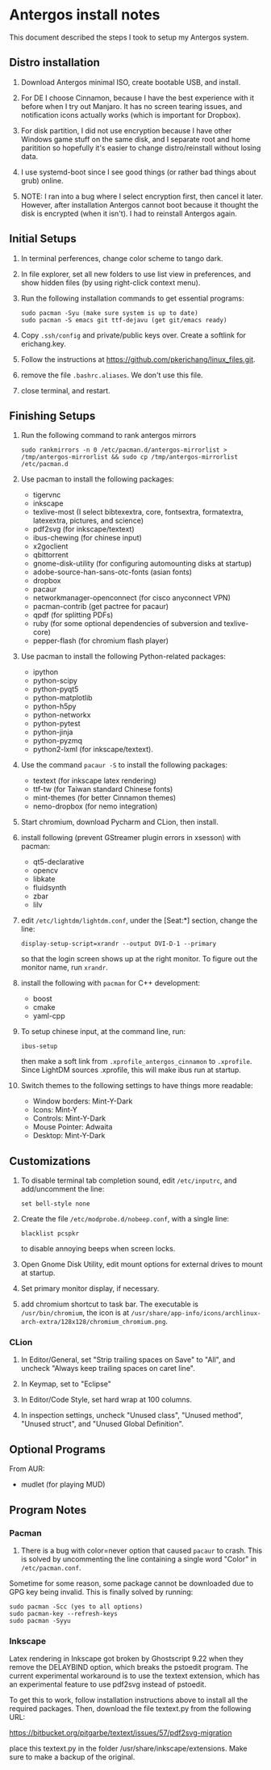 # Antergos install notes
This document described the steps I took to setup my Antergos system.

## Distro installation

1. Download Antergos minimal ISO, create bootable USB, and install.

2. For DE I choose Cinnamon, because I have the best experience with
   it before when I try out Manjaro.  It has no screen tearing issues,
   and notification icons actually works (which is important for Dropbox).
   
3. For disk partition, I did not use encryption because I have other Windows
   game stuff on the same disk, and I separate root and home paritition so
   hopefully it's easier to change distro/reinstall without losing data.

4. I use systemd-boot since I see good things (or rather bad things about
   grub) online.

5. NOTE: I ran into a bug where I select encryption first, then cancel it
   later.  However, after installation Antergos cannot boot because it
   thought the disk is encrypted (when it isn't).  I had to reinstall 
   Antergos again.

## Initial Setups

1. In terminal perferences, change color scheme to tango dark.

2. In file explorer, set all new folders to use list view in preferences, 
   and show hidden files (by using right-click context menu).

3. Run the following installation commands to get essential programs:
   ```
   sudo pacman -Syu (make sure system is up to date)
   sudo pacman -S emacs git ttf-dejavu (get git/emacs ready)
   ```
   
4. Copy `.ssh/config` and private/public keys over.  Create a softlink for erichang.key.

5. Follow the instructions at <https://github.com/pkerichang/linux_files.git>.

5. remove the file `.bashrc.aliases`.  We don't use this file.

6. close terminal, and restart.

## Finishing Setups

1. Run the following command to rank antergos mirrors
   ```
   sudo rankmirrors -n 0 /etc/pacman.d/antergos-mirrorlist > /tmp/antergos-mirrorlist && sudo cp /tmp/antergos-mirrorlist /etc/pacman.d
   ```

2. Use pacman to install the following packages:

   * tigervnc
   * inkscape
   * texlive-most (I select bibtexextra, core, fontsextra, formatextra,
     latexextra, pictures, and science)
   * pdf2svg (for inkscape/textext)
   * ibus-chewing (for chinese input)
   * x2goclient
   * qbittorrent
   * gnome-disk-utility (for configuring automounting disks at startup)
   * adobe-source-han-sans-otc-fonts (asian fonts)
   * dropbox
   * pacaur
   * networkmanager-openconnect (for cisco anyconnect VPN)
   * pacman-contrib (get pactree for pacaur)
   * qpdf (for splitting PDFs)
   * ruby (for some optional dependencies of subversion and texlive-core)
   * pepper-flash (for chromium flash player)

4. Use pacman to install the following Python-related packages:

   * ipython
   * python-scipy
   * python-pyqt5
   * python-matplotlib
   * python-h5py
   * python-networkx
   * python-pytest
   * python-jinja
   * python-pyzmq
   * python2-lxml (for inkscape/textext).

5. Use the command `pacaur -S` to install the following packages:

   * textext (for inkscape latex rendering)
   * ttf-tw (for Taiwan standard Chinese fonts)
   * mint-themes (for better Cinnamon themes)
   * nemo-dropbox (for nemo integration)
   
6. Start chromium, download Pycharm and CLion, then install.

7. install following (prevent GStreamer plugin errors in xsesson) with pacman:

   * qt5-declarative
   * opencv
   * libkate
   * fluidsynth
   * zbar
   * lilv

8. edit `/etc/lightdm/lightdm.conf`, under the [Seat:*] section, change the line:
   ```
   display-setup-script=xrandr --output DVI-D-1 --primary
   ```
   
   so that the login screen shows up at the right monitor.  To figure out the monitor name, run `xrandr`.

9. install the following with `pacman` for C++ development:

   * boost
   * cmake
   * yaml-cpp

10. To setup chinese input, at the command line, run:
    ```
    ibus-setup
    ```
    
    then make a soft link from `.xprofile_antergos_cinnamon` to `.xprofile`.
    Since LightDM sources .xprofile, this will make ibus run at startup.
    
11. Switch themes to the following settings to have things more readable:

    * Window borders: Mint-Y-Dark
    * Icons: Mint-Y
    * Controls: Mint-Y-Dark
    * Mouse Pointer: Adwaita
    * Desktop: Mint-Y-Dark


## Customizations

1. To disable terminal tab completion sound, edit `/etc/inputrc`, and add/uncomment the line:
   ```
   set bell-style none
   ```

2. Create the file `/etc/modprobe.d/nobeep.conf`, with a single line:
   ```
   blacklist pcspkr
   ```
   to disable annoying beeps when screen locks.
   
3. Open Gnome Disk Utility, edit mount options for external drives to mount at startup.

4. Set primary monitor display, if necessary.

5. add chromium shortcut to task bar.  The executable is `/usr/bin/chromium`, the icon is at
   `/usr/share/app-info/icons/archlinux-arch-extra/128x128/chromium_chromium.png`.

### CLion

1. In Editor/General, set "Strip trailing spaces on Save" to "All", and 
   uncheck "Always keep trailing spaces on caret line".
   
2. In Keymap, set to "Eclipse"

3. In Editor/Code Style, set hard wrap at 100 columns.

4. In inspection settings, uncheck "Unused class", "Unused method", 
   "Unused struct", and "Unused Global Definition".

## Optional Programs

From AUR:

  * mudlet (for playing MUD)

## Program Notes

### Pacman

1. There is a bug with color=never option that caused `pacaur` to crash.
   This is solved by uncommenting the line containing a single word "Color" 
   in `/etc/pacman.conf`.

Sometime for some reason, some package cannot be downloaded due to GPG key
being invalid.  This is finally solved by running:

```
sudo pacman -Scc (yes to all options)
sudo pacman-key --refresh-keys
sudo pacman -Syyu
```

### Inkscape

Latex rendering in Inkscape got broken by Ghostscript 9.22 when they
remove the DELAYBIND option, which breaks the pstoedit program.  The
current experimental workaround is to use the textext extension, which
has an experimental feature to use pdf2svg instead of pstoedit.
   
To get this to work, follow installation instructions above to install
all the required packages.  Then, download the file textext.py from the
following URL:

https://bitbucket.org/pitgarbe/textext/issues/57/pdf2svg-migration

place this textext.py in the folder /usr/share/inkscape/extensions.  Make
sure to make a backup of the original.
